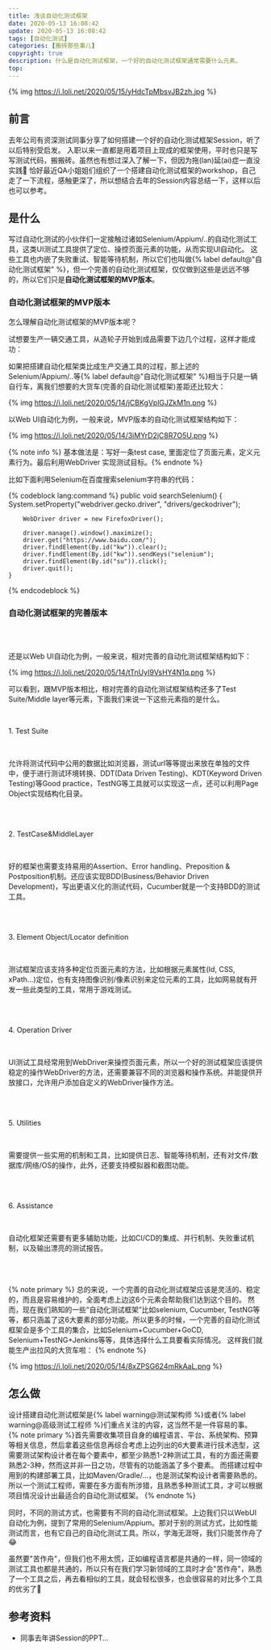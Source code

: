 ```yaml
---
title: 浅谈自动化测试框架
date: 2020-05-13 16:08:42
update: 2020-05-13 16:08:42
tags: [自动化测试]
categories: [搬砖那些事儿]
copyright: true
description: 什么是自动化测试框架，一个好的自动化测试框架通常需要什么元素。
top:
---
```


{% img https://i.loli.net/2020/05/15/yHdcTpMbsvJB2zh.jpg %}


## 前言

去年公司有资深测试同事分享了如何搭建一个好的自动化测试框架Session，听了以后特别受启发。
入职以来一直都是用着项目上现成的框架使用，平时也只是写写测试代码，搬搬砖。虽然也有想过深入了解一下，但因为拖(lan)延(ai)症一直没实践:see_no_evil:
恰好最近QA小姐姐们组织了一个搭建自动化测试框架的workshop，自己走了一下流程，感触更深了，所以想结合去年的Session内容总结一下，这样以后也可以参考。

## 是什么

写过自动化测试的小伙伴们一定接触过诸如Selenium/Appium/..的自动化测试工具，这类UI测试工具提供了定位、操控页面元素的功能，从而实现UI自动化。
这些工具也内嵌了失败重试、智能等待机制，所以它们也叫做{% label
default@"自动化测试框架"
%}，但一个完善的自动化测试框架，仅仅做到这些是远远不够的，所以它们只是**自动化测试框架的MVP版本**。

### 自动化测试框架的MVP版本

怎么理解自动化测试框架的MVP版本呢？

试想要生产一辆交通工具，从造轮子开始到成品需要下边几个过程，这样才能成功：

<im src="https://i.loli.net/2020/05/14/sVS2y3nXflDgowB.png" >

如果把搭建自动化框架类比成生产交通工具的过程，那上述的Selenium/Appium/..等{%
label default@"自动化测试框架"
%}相当于只是一辆自行车，离我们想要的大货车(完善的自动化测试框架)差距还比较大：

{% img https://i.loli.net/2020/05/14/jCBKgVplGJZkM1n.png %}

以Web UI自动化为例，一般来说，MVP版本的自动化测试框架结构如下：

{% img https://i.loli.net/2020/05/14/3iMYrD2jC8R7O5U.png %}

{% note info %} 基本做法是：写好一条test case, 里面定位了页面元素，定义元素行为。最后利用WebDriver 实现测试目标。{% endnote %}

比如下面利用Selenium在百度搜索selenium字符串的代码：

{% codeblock lang:command %} public void searchSelenium() { 
        System.setProperty("webdriver.gecko.driver", "drivers/geckodriver");

        WebDriver driver = new FirefoxDriver();

        driver.manage().window().maximize();
        driver.get("https://www.baidu.com/");
        driver.findElement(By.id("kw")).clear();
        driver.findElement(By.id("kw")).sendKeys("selenium");
        driver.findElement(By.id("su")).click();
        driver.quit();
    }
{% endcodeblock %}
<br>

### 自动化测试框架的完善版本

<br>
<br>

还是以Web UI自动化为例，一般来说，相对完善的自动化测试框架结构如下：

{% img https://i.loli.net/2020/05/14/tTnUyI9VsHY4N1q.png %}

可以看到，跟MVP版本相比，相对完善的自动化测试框架结构还多了Test Suite/Middle layer等元素，下面我们来说一下这些元素指的是什么。
<br>

<br>


<span id="inline-toc">1.</span> Test Suite

<br>

允许将测试代码中公用的数据比如浏览器，测试url等等提出来放在单独的文件中，便于进行测试环境转换、DDT(Data
Driven Testing)、KDT(Keyword Driven Testing)等Good
practice，TestNG等工具就可以实现这一点，还可以利用Page Object实现结构化目录。

<br>
<br>

<span id="inline-toc">2.</span> TestCase&MiddleLayer

<br>

好的框架也需要支持易用的Assertion、Error handling、Preposition &
Postposition机制。还应该实现BDD(Business/Behavior Driven
Development)，写出更语义化的测试代码，Cucumber就是一个支持BDD的测试工具。

<br>
<br>


<span id="inline-toc">3.</span> Element Object/Locator definition

<br>

测试框架应该支持多种定位页面元素的方法，比如根据元素属性(Id, CSS,
xPath…)定位，也有支持图像识别/像素识别来定位元素的工具，比如网易就有开发一些此类型的工具，常用于游戏测试。

<br>
<br>

<span id="inline-toc">4.</span> Operation Driver

<br>

UI测试工具经常用到WebDriver来操控页面元素，所以一个好的测试框架应该提供稳定的操作WebDriver的方法，还需要兼容不同的浏览器和操作系统。并能提供开放接口，允许用户添加自定义的WebDriver操作方法。

<br>
<br>

<span id="inline-toc">5.</span> Utilities

<br>

需要提供一些实用的机制和工具，比如提供日志、智能等待机制，还有对文件/数据库/网络/OS的操作，此外，还要支持模拟器和截图功能。

<br>
<br>


<span id="inline-toc">6.</span> Assistance

<br>

自动化框架还需要有更多辅助功能，比如CI/CD的集成、并行机制、失败重试机制，以及输出漂亮的测试报告。

<br>
<br>


{% note primary %}
总的来说，一个完善的自动化测试框架应该是灵活的、稳定的，而且是容易维护的，全面考虑上边这6个元素会帮助我们达到这个目的。
然而，现在我们熟知的一些“自动化测试框架”比如selenium, Cucumber, TestNG等等，都只涵盖了这6大要素的部分功能。所以更多的时候，一个完善的自动化测试框架会是多个工具的集合，比如Selenium+Cucumber+GoCD, Selenium+TestNG+Jenkins等等，具体选择什么工具要看实际情况。
这样我们就能生产出拉风的大货车啦：
{% endnote %}

{% img https://i.loli.net/2020/05/14/8xZPSG624mRkAaL.png %}


## 怎么做

设计搭建自动化测试框架是{% label warning@测试架构师 %}或者{% label
warning@高级测试工程师 %}们重点关注的内容，这当然不是一件容易的事。 {% note
primary
%}首先需要收集项目自身的编程语言、平台、系统架构、预算等相关信息，然后拿着这些信息再综合考虑上边列出的6大要素进行技术选型，这需要测试架构设计者在每个要素中，都至少熟悉1-2种测试工具，有的方面还需要熟悉2-3种，然而这并非一日之功，尽管有的功能涵盖了多个要素。
而搭建过程中用到的构建部署工具，比如Maven/Gradle/...，也是测试架构设计者需要熟悉的。
所以一个测试工程师，需要在多方面有所涉猎，且熟悉多种测试工具，才可以根据项目情况设计出最适合的自动化测试框架。
{% endnote %} 

同时，不同的测试方式，也需要有不同的自动化测试框架。上边我们只以WebUI自动化为例，提到了常用的Selenium/Appium。那对于别的测试方式，比如性能测试而言，也有它自己的自动化测试工具。所以，学海无涯呀，我们只能苦作舟了:joy:

虽然要"苦作舟"，但我们也不用太慌，正如编程语言都是共通的一样，同一领域的测试工具也都是共通的，所以只有在我们学习新领域的工具时才会"苦作舟"，熟悉了一个工具之后，再去看相似的工具，就会轻松很多，也会很容易的对比多个工具的优劣了:muscle:


## 参考资料
- 同事去年讲Session的PPT...


